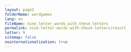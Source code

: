 ```yaml
---
layout: page2
folderName: wordgames
lang: en
fileName: nine_letter_words_with_these_letters
permalink: nine-letter-words-with-these-letters/result
letter: 9
sitemap: false
nointernationalization: true
---
```


